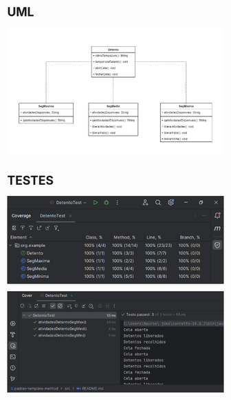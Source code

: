 <h1>UML</h1>

![uml-template-method.drawio.png](uml-template-method.drawio.png)

<h1>TESTES</h1>

![img.png](img.png)

![img_1.png](img_1.png)
